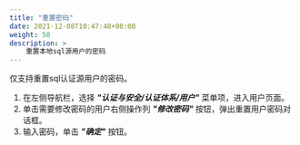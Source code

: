 ```yaml
---
title: "重置密码"
date: 2021-12-08T10:47:48+08:00
weight: 50
description: >
    重置本地sql源用户的密码
---
```


仅支持重置sql认证源用户的密码。

1. 在左侧导航栏，选择 **_"认证与安全/认证体系/用户"_** 菜单项，进入用户页面。
2. 单击需要修改密码的用户右侧操作列 **_"修改密码"_** 按钮，弹出重置用户密码对话框。
2. 输入密码，单击 **_"确定"_** 按钮。